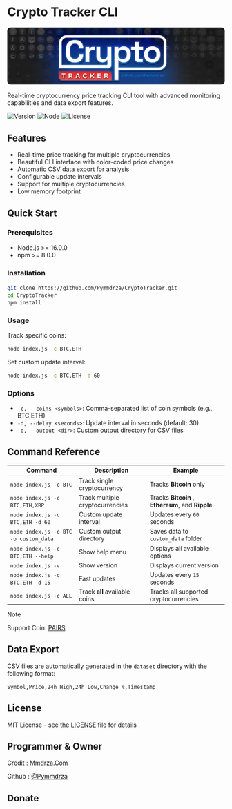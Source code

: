# Crypto Tracker CLI

![Crypto Tracker CLI](https://raw.githubusercontent.com/Pymmdrza/CryptoTracker/refs/heads/main/.github/CryptoTracker_Header.webp 'Crypto Tracker CLI')

Real-time cryptocurrency price tracking CLI tool with advanced monitoring capabilities and data export features.

![Version](https://img.shields.io/badge/version-1.0.0-blue.svg)
![Node](https://img.shields.io/badge/node-%3E%3D16.0.0-green.svg)
![License](https://img.shields.io/badge/license-MIT-blue.svg)

## Features

- Real-time price tracking for multiple cryptocurrencies
- Beautiful CLI interface with color-coded price changes
- Automatic CSV data export for analysis
- Configurable update intervals
- Support for multiple cryptocurrencies
- Low memory footprint

## Quick Start

### Prerequisites

- Node.js >= 16.0.0
- npm >= 8.0.0

### Installation

```bash
git clone https://github.com/Pymmdrza/CryptoTracker.git
cd CryptoTracker
npm install
```

### Usage

Track specific coins:
```bash
node index.js -c BTC,ETH
```

Set custom update interval:
```bash
node index.js -c BTC,ETH -d 60
```

### Options

- `-c, --coins <symbols>`: Comma-separated list of coin symbols (e.g., BTC,ETH)
- `-d, --delay <seconds>`: Update interval in seconds (default: 30)
- `-o, --output <dir>`: Custom output directory for CSV files

## Command Reference

| Command | Description | Example |
|---------|-------------|---------|
| `node index.js -c BTC` | Track single cryptocurrency | Tracks **Bitcoin** only |
| `node index.js -c BTC,ETH,XRP` | Track multiple cryptocurrencies | Tracks **Bitcoin** , **Ethereum**, and **Ripple** |
| `node index.js -c BTC,ETH -d 60` | Custom update interval | Updates every `60` seconds |
| `node index.js -c BTC -o custom_data` | Custom output directory | Saves data to `custom_data` folder |
| `node index.js -c BTC,ETH --help` | Show help menu | Displays all available options |
| `node index.js -v` | Show version | Displays current version |
| `node index.js -c BTC,ETH -d 15` | Fast updates | Updates every `15` seconds |
| `node index.js -c ALL` | Track **all** available coins | Tracks all supported cryptocurrencies |

>[!NOTE]
>Support Coin: [PAIRS](./PAIRS.md)

## Data Export

CSV files are automatically generated in the `dataset` directory with the following format:
```
Symbol,Price,24h High,24h Low,Change %,Timestamp
```

## License

MIT License - see the [LICENSE](LICENSE) file for details


## Programmer & Owner

Credit : [Mmdrza.Com](https://mmdrza.com 'Cryptocurrencie Software and Tools')

Github : [@Pymmdrza](https://github.com/Pymmdrza 'Programmer and Owner : Pymmdrza')

## Donate


